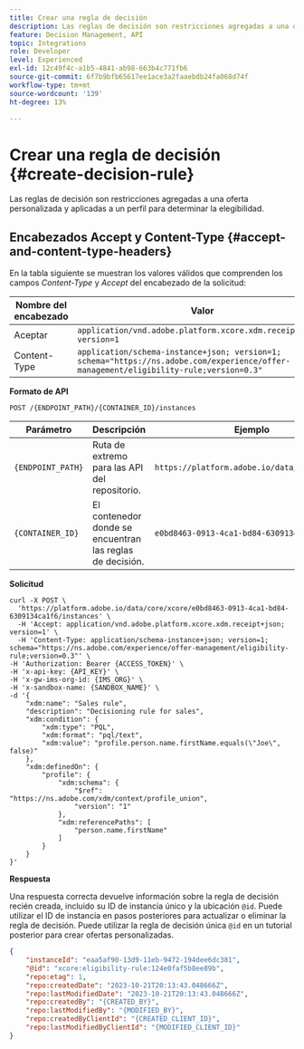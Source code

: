 ```yaml
---
title: Crear una regla de decisión
description: Las reglas de decisión son restricciones agregadas a una oferta personalizada y aplicadas a un perfil para determinar la elegibilidad.
feature: Decision Management, API
topic: Integrations
role: Developer
level: Experienced
exl-id: 12c49f4c-a1b5-4841-ab98-663b4c771fb6
source-git-commit: 6f7b9bfb65617ee1ace3a2faaebdb24fa068d74f
workflow-type: tm+mt
source-wordcount: '139'
ht-degree: 13%

---
```


# Crear una regla de decisión {#create-decision-rule}

Las reglas de decisión son restricciones agregadas a una oferta personalizada y aplicadas a un perfil para determinar la elegibilidad.

## Encabezados Accept y Content-Type {#accept-and-content-type-headers}

En la tabla siguiente se muestran los valores válidos que comprenden los campos *Content-Type* y *Accept* del encabezado de la solicitud:

| Nombre del encabezado | Valor |
| ----------- | ----- |
| Aceptar | `application/vnd.adobe.platform.xcore.xdm.receipt+json; version=1` |
| Content-Type | `application/schema-instance+json; version=1;  schema="https://ns.adobe.com/experience/offer-management/eligibility-rule;version=0.3"` |

**Formato de API**

```http
POST /{ENDPOINT_PATH}/{CONTAINER_ID}/instances
```

| Parámetro | Descripción | Ejemplo |
| --------- | ----------- | ------- |
| `{ENDPOINT_PATH}` | Ruta de extremo para las API del repositorio. | `https://platform.adobe.io/data/core/xcore/` |
| `{CONTAINER_ID}` | El contenedor donde se encuentran las reglas de decisión. | `e0bd8463-0913-4ca1-bd84-6309134ca1f6` |

**Solicitud**

```shell
curl -X POST \
  'https://platform.adobe.io/data/core/xcore/e0bd8463-0913-4ca1-bd84-6309134ca1f6/instances' \
  -H 'Accept: application/vnd.adobe.platform.xcore.xdm.receipt+json; version=1' \
  -H 'Content-Type: application/schema-instance+json; version=1;  schema="https://ns.adobe.com/experience/offer-management/eligibility-rule;version=0.3"' \
-H 'Authorization: Bearer {ACCESS_TOKEN}' \
-H 'x-api-key: {API_KEY}' \
-H 'x-gw-ims-org-id: {IMS_ORG}' \
-H 'x-sandbox-name: {SANDBOX_NAME}' \
-d '{
    "xdm:name": "Sales rule",
    "description": "Decisioning rule for sales",
    "xdm:condition": {
        "xdm:type": "PQL",
        "xdm:format": "pql/text",
        "xdm:value": "profile.person.name.firstName.equals(\"Joe\", false)"
    },
    "xdm:definedOn": {
        "profile": {
            "xdm:schema": {
                "$ref": "https://ns.adobe.com/xdm/context/profile_union",
                "version": "1"
            },
            "xdm:referencePaths": [
                "person.name.firstName"
            ]
        }
    }
}'
```

**Respuesta**

Una respuesta correcta devuelve información sobre la regla de decisión recién creada, incluido su ID de instancia único y la ubicación `@id`. Puede utilizar el ID de instancia en pasos posteriores para actualizar o eliminar la regla de decisión. Puede utilizar la regla de decisión única `@id` en un tutorial posterior para crear ofertas personalizadas.

```json
{
    "instanceId": "eaa5af90-13d9-11eb-9472-194dee6dc381",
    "@id": "xcore:eligibility-rule:124e0faf5b8ee89b",
    "repo:etag": 1,
    "repo:createdDate": "2023-10-21T20:13:43.048666Z",
    "repo:lastModifiedDate": "2023-10-21T20:13:43.048666Z",
    "repo:createdBy": "{CREATED_BY}",
    "repo:lastModifiedBy": "{MODIFIED_BY}",
    "repo:createdByClientId": "{CREATED_CLIENT_ID}",
    "repo:lastModifiedByClientId": "{MODIFIED_CLIENT_ID}"
}
```
